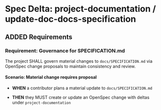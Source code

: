 # Spec Delta: project-documentation / update-doc-docs-specification

## ADDED Requirements

### Requirement: Governance for SPECIFICATION.md

The project SHALL govern material changes to `docs/SPECIFICATION.md` via OpenSpec change proposals to maintain consistency and review.

#### Scenario: Material change requires proposal

- **WHEN** a contributor plans a material update to `docs/SPECIFICATION.md`

- **THEN** they MUST create or update an OpenSpec change with deltas under `project-documentation`

